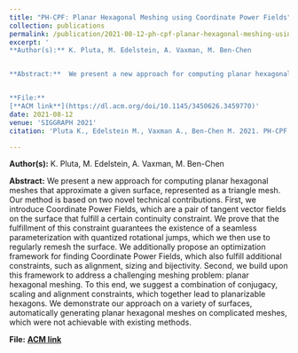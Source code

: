 ```yaml
---
title: "PH-CPF: Planar Hexagonal Meshing using Coordinate Power Fields"
collection: publications
permalink: /publication/2021-08-12-ph-cpf-planar-hexagonal-meshing-using-coordinate-power-fields
excerpt: '
**Author(s):** K. Pluta, M. Edelstein, A. Vaxman, M. Ben-Chen


**Abstract:**  We present a new approach for computing planar hexagonal meshes that approximate a given surface, represented as a triangle mesh. Our method is based on two novel technical contributions. First, we introduce Coordinate Power Fields, which are a pair of tangent vector fields on the surface that fulfill a certain continuity constraint. We prove that the fulfillment of this constraint guarantees the existence of a seamless parameterization with quantized rotational jumps, which we then use to regularly remesh the surface. We additionally propose an optimization framework for finding Coordinate Power Fields, which also fulfill additional constraints, such as alignment, sizing and bijectivity. Second, we build upon this framework to address a challenging meshing problem: planar hexagonal meshing. To this end, we suggest a combination of conjugacy, scaling and alignment constraints, which together lead to planarizable hexagons. We demonstrate our approach on a variety of surfaces, automatically generating planar hexagonal meshes on complicated meshes, which were not achievable with existing methods. 


**File:**
[**ACM link**](https://dl.acm.org/doi/10.1145/3450626.3459770)'
date: 2021-08-12
venue: 'SIGGRAPH 2021'
citation: 'Pluta K., Edelstein M., Vaxman A., Ben-Chen M. 2021. PH-CPF: Planar Hexagonal Meshing using Coordinate Power Fields. ACM Transactions on Graphics, 40(4), 1–19.' 

---
```

**Author(s):** K. Pluta, M. Edelstein, A. Vaxman, M. Ben-Chen


**Abstract:**  We present a new approach for computing planar hexagonal meshes that approximate a given surface, represented as a triangle mesh. Our method is based on two novel technical contributions. First, we introduce Coordinate Power Fields, which are a pair of tangent vector fields on the surface that fulfill a certain continuity constraint. We prove that the fulfillment of this constraint guarantees the existence of a seamless parameterization with quantized rotational jumps, which we then use to regularly remesh the surface. We additionally propose an optimization framework for finding Coordinate Power Fields, which also fulfill additional constraints, such as alignment, sizing and bijectivity. Second, we build upon this framework to address a challenging meshing problem: planar hexagonal meshing. To this end, we suggest a combination of conjugacy, scaling and alignment constraints, which together lead to planarizable hexagons. We demonstrate our approach on a variety of surfaces, automatically generating planar hexagonal meshes on complicated meshes, which were not achievable with existing methods. 

**File:**
[**ACM link**](https://dl.acm.org/doi/10.1145/3450626.3459770)




